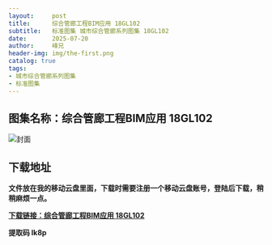 ```yaml
---
layout:     post
title:      综合管廊工程BIM应用 18GL102
subtitle:   标准图集 城市综合管廊系列图集 18GL102
date:       2025-07-20
author:     峰兄
header-img: img/the-first.png
catalog: true
tags:
- 城市综合管廊系列图集
- 标准图集
---
```

## 图集名称：综合管廊工程BIM应用 18GL102
![封面](https://pic1.imgdb.cn/item/687e0dc658cb8da5c8c9ef22.jpg)


## 下载地址 
**文件放在我的移动云盘里面，下载时需要注册一个移动云盘账号，登陆后下载，稍稍麻烦一点。**  
  
[**下载链接：综合管廊工程BIM应用 18GL102**](https://caiyun.139.com/w/i/2oxwByUjVq9qg)


**提取码 lk8p**

